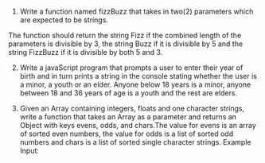 

1. Write a function named fizzBuzz that takes in two(2) parameters which are expected to
be strings.

The function should
return the string Fizz
if the combined length of the
parameters is divisible by 3, the string Buzz
if it is divisible by 5 and the string FizzBuzz
if it is divisible by both 5 and 3.

2. Write a javaScript program that prompts a user to enter their year of birth and in turn
prints a string in the console stating whether the user is a minor, a youth or an elder.
Anyone below 18 years is a minor, anyone between 18 and 36 years of age is a youth
and the rest are elders.

3. Given an Array containing integers, floats and one character strings, write a function
that takes an Array as a parameter and returns an Object with keys evens, odds, and
chars.The value
for evens is an array of sorted even numbers, the value
for odds is a
list of sorted odd numbers and chars is a list of sorted single character strings.
Example Input: